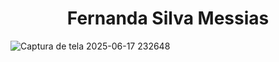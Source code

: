 <h1 align="center"> Fernanda Silva Messias</h1>


![Captura de tela 2025-06-17 232648](https://github.com/user-attachments/assets/3844d99e-013f-4c28-8abc-5780769f317a)
